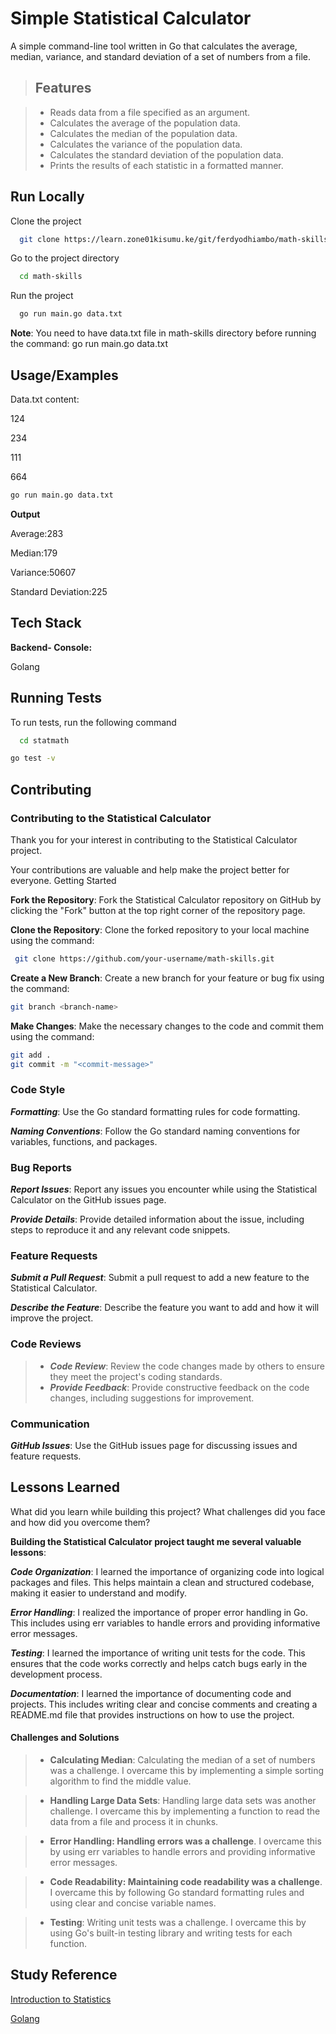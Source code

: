 
# Simple Statistical Calculator

A simple command-line tool written in Go that calculates the average, median, variance, and standard deviation of a set of numbers from a file.




> ## Features


> - Reads data from a file specified as an argument.
> - Calculates the average of the population data.
> - Calculates the median of the population data.
> - Calculates the variance of the population data.
> - Calculates the standard deviation of the population data.
> - Prints the results of each statistic in a formatted manner.

## Run Locally

Clone the project

```bash
  git clone https://learn.zone01kisumu.ke/git/ferdyodhiambo/math-skills
```

Go to the project directory

```bash
  cd math-skills
```

Run the project

```bash
  go run main.go data.txt
```
 **Note**: You need to have data.txt file in math-skills directory before running the command: go run main.go data.txt
 
## Usage/Examples
Data.txt content:

124

234

111

664

```bash
go run main.go data.txt
```
**Output**

Average:283

Median:179

Variance:50607

Standard Deviation:225


## Tech Stack

**Backend- Console:**

 Golang

## Running Tests

To run tests, run the following command

```bash
  cd statmath
```
```bash
go test -v
```


## Contributing

### Contributing to the Statistical Calculator
Thank you for your interest in contributing to the Statistical Calculator project.

 Your contributions are valuable and help make the project better for everyone.
Getting Started

**Fork the Repository**: Fork the Statistical Calculator repository on GitHub by clicking the "Fork" button at the top right corner of the repository page.


**Clone the Repository**: Clone the forked repository to your local machine using the command:

   ``` bash
    git clone https://github.com/your-username/math-skills.git
   ```
**Create a New Branch**: Create a new branch for your feature or bug fix using the command:

```bash
git branch <branch-name>
```
**Make Changes**: Make the necessary changes to the code and commit them using the command:

```bash
git add .
git commit -m "<commit-message>"
```
### Code Style

***Formatting***: Use the Go standard formatting rules for code formatting.

***Naming Conventions***: Follow the Go standard naming conventions for variables, functions, and packages.

### Bug Reports

***Report Issues***: Report any issues you encounter while using the Statistical Calculator on the GitHub issues page.

***Provide Details***: Provide detailed information about the issue, including steps to reproduce it and any relevant code snippets.

### Feature Requests

***Submit a Pull Request***: Submit a pull request to add a new feature to the Statistical Calculator.

***Describe the Feature***: Describe the feature you want to add and how it will improve the project.

### Code Reviews

> - ***Code Review***: Review the code changes made by others to ensure they meet the project's coding standards.
> - ***Provide Feedback***: Provide constructive feedback on the code changes, including suggestions for improvement.

### Communication

***GitHub Issues***: Use the GitHub issues page for discussing issues and feature requests.

## Lessons Learned

What did you learn while building this project? What challenges did you face and how did you overcome them?


**Building the Statistical Calculator project taught me several valuable lessons**:

***Code Organization***: I learned the importance of organizing code into logical packages and files. This helps maintain a clean and structured codebase, making it easier to understand and modify.

***Error Handling***: I realized the importance of proper error handling in Go. This includes using err variables to handle errors and providing informative error messages.

***Testing***: I learned the importance of writing unit tests for the code. This ensures that the code works correctly and helps catch bugs early in the development process.

***Documentation***: I learned the importance of documenting code and projects. This includes writing clear and concise comments and creating a README.md file that provides instructions on how to use the project.

#### Challenges and Solutions

> - ****Calculating Median****: Calculating the median of a set of numbers was a challenge. I overcame this by implementing a simple sorting algorithm to find the middle value.

> - ****Handling Large Data Sets****: Handling large data sets was another challenge. I overcame this by implementing a function to read the data from a file and process it in chunks.

> - ****Error Handling: Handling errors was a challenge****. I overcame this by using err variables to handle errors and providing informative error messages.

> - ****Code Readability: Maintaining code readability was a challenge****. I overcame this by following Go standard formatting rules and using clear and concise variable names.

> - ****Testing****: Writing unit tests was a challenge. I overcame this by using Go's built-in testing library and writing tests for each function.



## Study Reference

[Introduction to Statistics](https://www.khanacademy.org/math/statistics-probability)

[Golang](https://go.dev/)
